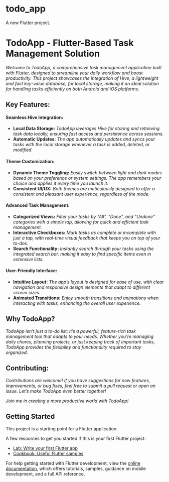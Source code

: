 # todo_app

A new Flutter project.

# TodoApp - Flutter-Based Task Management Solution

*Welcome to TodoApp, a comprehensive task management application built with Flutter, designed to streamline your daily workflow and boost productivity. This project showcases the integration of Hive, a lightweight and fast key-value database, for local storage, making it an ideal solution for handling tasks efficiently on both Android and iOS platforms.*

## Key Features:
#### Seamless Hive Integration:
* **Local Data Storage:** *TodoApp leverages Hive for storing and retrieving task data locally, ensuring fast access and persistence across sessions.*
* **Automatic Updates:** *The app automatically updates and syncs your tasks with the local storage whenever a task is added, deleted, or modified.*
  
#### Theme Customization:
* **Dynamic Theme Toggling:** *Easily switch between light and dark modes based on your preference or system settings. The app remembers your choice and applies it every time you launch it.*
* **Consistent UI/UX:** *Both themes are meticulously designed to offer a consistent and pleasant user experience, regardless of the mode.*

#### Advanced Task Management:
* **Categorized Views:** *Filter your tasks by "All", "Done", and "Undone" categories with a simple tap, allowing for quick and efficient task management.*
* **Interactive Checkboxes:** *Mark tasks as complete or incomplete with just a tap, with real-time visual feedback that keeps you on top of your to-dos.*
* **Search Functionality:** *Instantly search through your tasks using the integrated search bar, making it easy to find specific items even in extensive lists.*

#### User-Friendly Interface:
* **Intuitive Layout:** *The app’s layout is designed for ease of use, with clear navigation and responsive design elements that adapt to different screen sizes.*
* **Animated Transitions:** *Enjoy smooth transitions and animations when interacting with tasks, enhancing the overall user experience.*

## Why TodoApp?
*TodoApp isn’t just a to-do list; it’s a powerful, feature-rich task management tool that adapts to your needs. Whether you’re managing daily chores, planning projects, or just keeping track of important tasks, TodoApp provides the flexibility and functionality required to stay organized.*

## Contributing:
*Contributions are welcome! If you have suggestions for new features, improvements, or bug fixes, feel free to submit a pull request or open an issue. Let’s make TodoApp even better together!*

*Join me in creating a more productive world with TodoApp!*

## Getting Started

This project is a starting point for a Flutter application.

A few resources to get you started if this is your first Flutter project:

- [Lab: Write your first Flutter app](https://docs.flutter.dev/get-started/codelab)
- [Cookbook: Useful Flutter samples](https://docs.flutter.dev/cookbook)

For help getting started with Flutter development, view the
[online documentation](https://docs.flutter.dev/), which offers tutorials,
samples, guidance on mobile development, and a full API reference.
